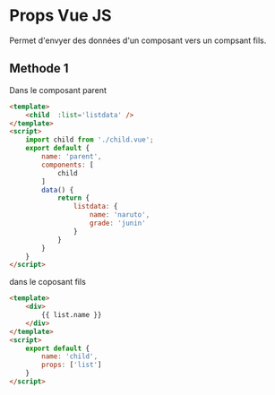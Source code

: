 # Props Vue JS

Permet d'envyer des données d'un composant vers un compsant fils.

## Methode 1

Dans le composant parent 

```html
<template>
    <child  :list='listdata' />
</template>
<script>
    import child from './child.vue';
    export default {
        name: 'parent',
        components: [ 
            child
        ]
        data() {
            return {
                listdata: {
                    name: 'naruto',
                    grade: 'junin'
                }
            }
        }
    }
</script>
```

dans le coposant fils

```html
<template>
    <div>
        {{ list.name }}
    </div>
</template>
<script>
    export default {
        name: 'child',
        props: ['list']
    }
</script>
```
